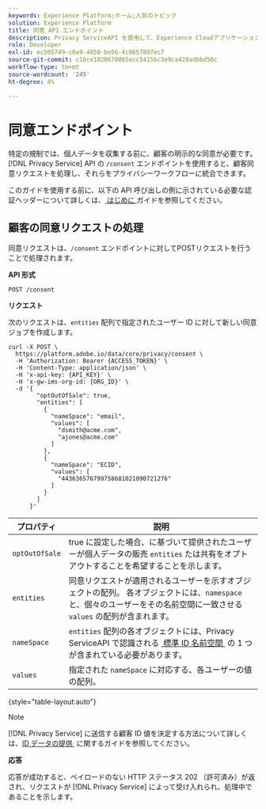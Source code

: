 ```yaml
---
keywords: Experience Platform;ホーム;人気のトピック
solution: Experience Platform
title: 同意 API エンドポイント
description: Privacy ServiceAPI を使用して、Experience Cloudアプリケーションの顧客同意リクエストを管理する方法について説明します。
role: Developer
exl-id: ec505749-c0a9-4050-be56-4c0657807ec7
source-git-commit: c16ce1020670065ecc5415bc3e9ca428adbbd50c
workflow-type: tm+mt
source-wordcount: '245'
ht-degree: 4%

---
```


# 同意エンドポイント

特定の規制では、個人データを収集する前に、顧客の明示的な同意が必要です。 [!DNL Privacy Service] API の `/consent` エンドポイントを使用すると、顧客同意リクエストを処理し、それらをプライバシーワークフローに統合できます。

このガイドを使用する前に、以下の API 呼び出しの例に示されている必要な認証ヘッダーについて詳しくは、[&#x200B; はじめに &#x200B;](./getting-started.md) ガイドを参照してください。

## 顧客の同意リクエストの処理

同意リクエストは、`/consent` エンドポイントに対してPOSTリクエストを行うことで処理されます。

**API 形式**

```http
POST /consent
```

**リクエスト**

次のリクエストは、`entities` 配列で指定されたユーザー ID に対して新しい同意ジョブを作成します。

```shell
curl -X POST \
  https://platform.adobe.io/data/core/privacy/consent \
  -H 'Authorization: Bearer {ACCESS_TOKEN}' \
  -H 'Content-Type: application/json' \
  -H 'x-api-key: {API_KEY}' \
  -H 'x-gw-ims-org-id: {ORG_ID}' \
  -d '{
        "optOutOfSale": true,
        "entities": [
          {
            "nameSpace": "email",
            "values": [
              "dsmith@acme.com",
              "ajones@acme.com"
            ]
          },
          {
            "nameSpace": "ECID",
            "values": [
              "443636576799758681021090721276"
            ]
          }
        ]
      }'
```

| プロパティ | 説明 |
| --- | --- |
| `optOutOfSale` | true に設定した場合、に基づいて提供されたユーザーが個人データの販売 `entities` たは共有をオプトアウトすることを希望することを示します。 |
| `entities` | 同意リクエストが適用されるユーザーを示すオブジェクトの配列。 各オブジェクトには、`namespace` と、個々のユーザーをその名前空間に一致させる `values` の配列が含まれます。 |
| `nameSpace` | `entities` 配列の各オブジェクトには、Privacy ServiceAPI で認識される [&#x200B; 標準 ID 名前空間 &#x200B;](./appendix.md#standard-namespaces) の 1 つが含まれている必要があります。 |
| `values` | 指定された `nameSpace` に対応する、各ユーザーの値の配列。 |

{style="table-layout:auto"}

>[!NOTE]
>
>[!DNL Privacy Service] に送信する顧客 ID 値を決定する方法について詳しくは、[ID データの提供 &#x200B;](../identity-data.md) に関するガイドを参照してください。

**応答**

応答が成功すると、ペイロードのない HTTP ステータス 202 （許可済み）が返され、リクエストが [!DNL Privacy Service] によって受け入れられ、処理中であることを示します。
